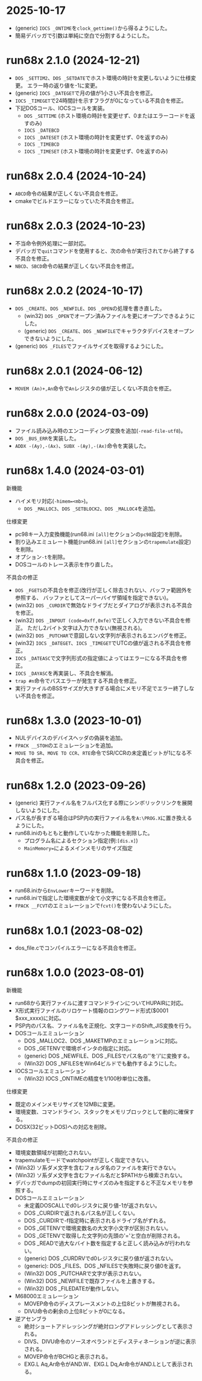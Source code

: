 # 2025-10-17

* (generic) `IOCS _ONTIME`を`clock_gettime()`から得るようにした。
* 簡易デバッガで引数は単純に空白で分割するようにした。


# run68x 2.1.0 (2024-12-21)

* `DOS _SETTIM2`、`DOS _SETDATE`でホスト環境の時計を変更しないように仕様変更。
  エラー時の返り値を-1に変更。
* (generic) `IOCS _DATEGET`で月の値が1小さい不具合を修正。
* `IOCS _TIMEGET`で24時間計を示すフラグが0になっている不具合を修正。
* 下記DOSコール、IOCSコールを実装。
  * `DOS _SETTIME` (ホスト環境の時計を変更せず、0またはエラーコードを返すのみ)
  * `IOCS _DATEBCD`
  * `IOCS _DATESET` (ホスト環境の時計を変更せず、0を返すのみ)
  * `IOCS _TIMEBCD`
  * `IOCS _TIMESET` (ホスト環境の時計を変更せず、0を返すのみ)


# run68x 2.0.4 (2024-10-24)

* `ABCD`命令の結果が正しくない不具合を修正。
* cmakeでビルドエラーになっていた不具合を修正。


# run68x 2.0.3 (2024-10-23)

* 不当命令例外処理に一部対応。
* デバッガで`quit`コマンドを使用すると、次の命令が実行されてから終了する不具合を修正。
* `NBCD`、`SBCD`命令の結果が正しくない不具合を修正。


# run68x 2.0.2 (2024-10-17)

* `DOS _CREATE`、`DOS _NEWFILE`、`DOS _OPEN`の処理を書き直した。
  * (win32) `DOS _OPEN`でオープン済みファイルを更にオープンできるようにした。
  * (generic) `DOS _CREATE`、`DOS _NEWFILE`でキャラクタデバイスをオープン
    できないようにした。
* (generic) `DOS _FILES`でファイルサイズを取得するようにした。


# run68x 2.0.1 (2024-06-12)

* `MOVEM (An)+,An`命令で`An`レジスタの値が正しくない不具合を修正。


# run68x 2.0.0 (2024-03-09)

* ファイル読み込み時のエンコーディング変換を追加(`-read-file-utf8`)。
* `DOS _BUS_ERR`を実装した。
* `ADDX -(Ay),-(Ax)`、`SUBX -(Ay),-(Ax)`命令を実装した。


# run68x 1.4.0 (2024-03-01)

新機能
* ハイメモリ対応(`-himem=<mb>`)。
  * `DOS _MALLOC3`、`DOS _SETBLOCK2`、`DOS _MALLOC4`を追加。

仕様変更
* pc98キー入力変換機能(run68.ini `[all]`セクションの`pc98`設定)を削除。
* 割り込みエミュレート機能(run68.ini `[all]`セクションの`trapemulate`設定)を削除。
* オプション`-t`を削除。
* DOSコールのトレース表示を作り直した。

不具合の修正
* `DOS _FGETS`の不具合を修正(改行が正しく除去されない、バッファ範囲外を参照する、
  バッファとしてスーパーバイザ領域を指定できない)。
* (win32) `DOS _CURDIR`で無効なドライブだとダイアログが表示される不具合を修正。
* (win32) `DOS _INPOUT (code=0xff,0xfe)`で正しく入力できない不具合を修正。
  ただし2バイト文字は入力できない(無視される)。
* (win32) `DOS _PUTCHAR`で意図しない文字列が表示されるエンバグを修正。
* (win32) `IOCS _DATEGET`、`IOCS _TIMEGET`でUTCの値が返される不具合を修正。
* `IOCS _DATEASC`で文字列形式の指定値によってはエラーになる不具合を修正。
* `IOCS _DAYASC`を再実装し、不具合を解消。
* `trap #n`命令でバスエラーが発生する不具合を修正。
* 実行ファイルのBSSサイズが大きすぎる場合にメモリ不足でエラー終了しない不具合を修正。


# run68x 1.3.0 (2023-10-01)

* NULデバイスのデバイスヘッダの偽装を追加。
* `FPACK __STOH`のエミュレーションを追加。
* `MOVE TO SR`、`MOVE TO CCR`、`RTE`命令でSR/CCRの未定義ビットが1になる不具合を修正。


# run68x 1.2.0 (2023-09-26)

* (generic) 実行ファイル名をフルパス化する際にシンボリックリンクを展開しないようにした。
* パス名が長すぎる場合はPSP内の実行ファイル名を`A:\PROG.X`に置き換えるようにした。
* run68.iniのもともと動作していなかった機能を削除した。
  * プログラム名によるセクション指定(例:`[dis.x]`)
  * `MainMemory=`によるメインメモリのサイズ指定


# run68x 1.1.0 (2023-09-18)

* run68.iniから`EnvLower`キーワードを削除。
* run68.iniで指定した環境変数が全て小文字になる不具合を修正。
* `FPACK __FCVT`のエミュレーションで`fcvt()`を使わないようにした。


# run68x 1.0.1 (2023-08-02)

* dos_file.cでコンパイルエラーになる不具合を修正。


# run68x 1.0.0 (2023-08-01)

新機能
* run68から実行ファイルに渡すコマンドラインについてHUPAIRに対応。
* X形式実行ファイルのリロケート情報のロングワード形式($0001 $xxx_xxxx)に対応。
* PSP内のパス名、ファイル名を正規化、文字コードのShift_JIS変換を行う。
* DOSコールエミュレーション
  * DOS _MALLOC2、DOS _MAKETMPのエミュレーションに対応。
  * DOS _GETENVで環境ポインタの指定に対応。
  * (generic) DOS _NEWFILE、DOS _FILESでパス名の'\'を'/'に変換する。
  * (Win32) DOS _NFILESをWin64ビルドでも動作するようにした。
* IOCSコールエミュレーション
  * (Win32) IOCS _ONTIMEの精度を1/100秒単位に改善。

仕様変更
* 既定のメインメモリサイズを12MBに変更。
* 環境変数、コマンドライン、スタックをメモリブロックとして動的に確保する。
* DOSX(32ビットDOS)への対応を削除。

不具合の修正
* 環境変数領域が初期化されない。
* trapemulateモードでwatchpointが正しく指定できない。
* (Win32) ソ系ダメ文字を含むフォルダ名のファイルを実行できない。
* (Win32) ソ系ダメ文字を含むファイル名だと$PATHから検索されない。
* デバッガでdumpの初回実行時にサイズのみを指定すると不正なメモリを参照する。
* DOSコールエミュレーション
  * 未定義DOSCALLでd0レジスタに戻り値-1が返されない。
  * DOS _CURDIRで返されるパス名が正しくない。
  * DOS _CURDIRで-f指定時に表示されるドライブ名がずれる。
  * DOS _GETENVで環境変数名の大文字小文字が区別されない。
  * DOS _GETENVで取得した文字列の先頭の'='と空白が削除される。
  * DOS _READで過大なバイト数を指定すると正しく読み込みが行われない。
  * (generic) DOS _CURDRVでd0レジスタに戻り値が返されない。
  * (generic): DOS _FILES、DOS _NFILESで失敗時に戻り値0を返す。
  * (Win32) DOS _PUTCHARで文字が表示されない。
  * (Win32) DOS _NEWFILEで既存ファイルを上書きする。
  * (Win32) DOS _FILEDATEが動作しない。
* M68000エミュレーション
  * MOVEP命令のディスプレースメントの上位8ビットが無視される。
  * DIVU命令の剰余の上位8ビットが0になる。
* 逆アセンブラ
  * 絶対ショートアドレッシングが絶対ロングアドレッシングとして表示される。
  * DIVS、DIVU命令のソースオペランドとディスティネーションが逆に表示される。
  * MOVEP命令がBCHGと表示される。
  * EXG.L Aq,Ar命令がAND.W、EXG.L Dq,Ar命令がAND.Lとして表示される。

